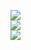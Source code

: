 ![](https://github-readme-stats.vercel.app/api?username=ryz3q&theme=dark&hide_border=true&include_all_commits=true&count_private=false)<br/>
![](https://github-readme-streak-stats.herokuapp.com/?user=ryz3q&theme=dark&hide_border=true)<br/>
![](https://github-readme-stats.vercel.app/api/top-langs/?username=ryz3q&theme=dark&hide_border=true&include_all_commits=true&count_private=false&layout=compact)

<!-- Proudly created with GPRM ( https://gprm.itsvg.in ) -->
